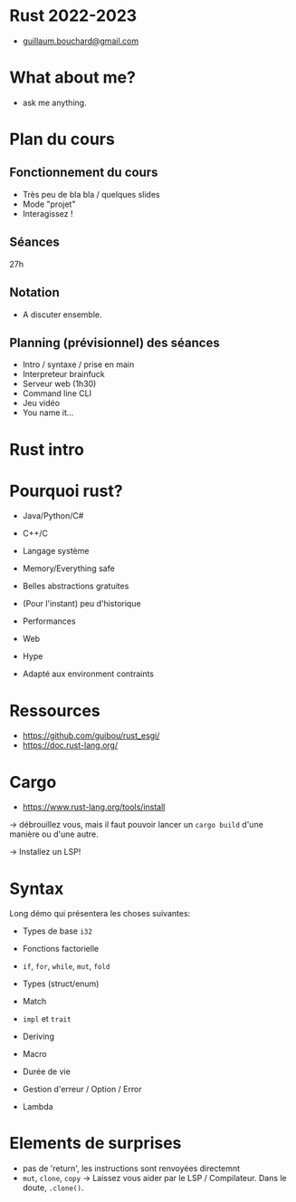 # Rust 2022-2023

- guillaum.bouchard@gmail.com

# What about me?

- ask me anything.

# Plan du cours

## Fonctionnement du cours

- Très peu de bla bla / quelques slides
- Mode "projet"
- Interagissez !

## Séances

27h

## Notation

- A discuter ensemble.

## Planning (prévisionnel) des séances

- Intro / syntaxe / prise en main
- Interpreteur brainfuck 
- Serveur web (1h30)
- Command line CLI
- Jeu vidéo
- You name it...

# Rust intro

# Pourquoi rust?

- Java/Python/C#

- C++/C

- Langage système
- Memory/Everything safe
- Belles abstractions gratuites
- (Pour l'instant) peu d'historique
- Performances
- Web
- Hype
- Adapté aux environment contraints

# Ressources

- https://github.com/guibou/rust_esgi/
- https://doc.rust-lang.org/

# Cargo

- https://www.rust-lang.org/tools/install

-> débrouillez vous, mais il faut pouvoir lancer un `cargo build` d'une manière ou d'une autre.

-> Installez un LSP!


# Syntax

Long démo qui présentera les choses suivantes:

- Types de base `i32`
- Fonctions factorielle
- `if`, `for`, `while`, `mut`, `fold`
- Types (struct/enum)
- Match

- `impl` et `trait`
- Deriving
- Macro
- Durée de vie
- Gestion d'erreur / Option / Error
- Lambda

# Elements de surprises

- pas de 'return', les instructions sont renvoyées directemnt
- `mut`, `clone`, `copy` -> Laissez vous aider par le LSP / Compilateur. Dans le doute, `.clone()`.
